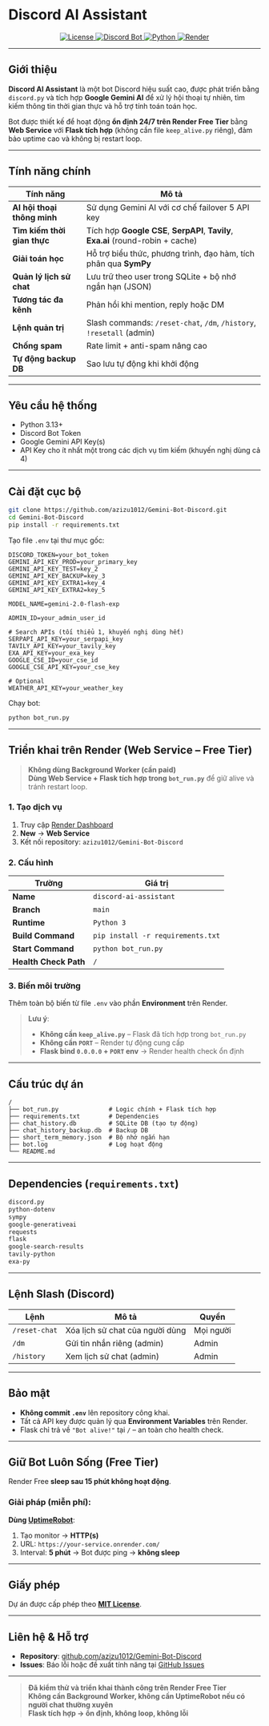 # Discord AI Assistant

<p align="center">
  <a href="https://github.com/azizu1012/Gemini-Bot-Discord/blob/main/LICENSE">
    <img alt="License" src="https://img.shields.io/github/license/azizu1012/Gemini-Bot-Discord?style=flat-square"/>
  </a>
  <a href="https://discord.com/api/oauth2/authorize?client_id=YOUR_BOT_ID&permissions=274878258176&scope=bot%20applications.commands">
    <img alt="Discord Bot" src="https://img.shields.io/badge/Discord-Add%20Bot-5865F2?style=flat-square&logo=discord&logoColor=white"/>
  </a>
  <a href="https://www.python.org/">
    <img alt="Python" src="https://img.shields.io/badge/Python-3.13%2B-blue?style=flat-square&logo=python"/>
  </a>
  <a href="https://render.com/">
    <img alt="Render" src="https://img.shields.io/badge/Render-Web%20Service%20(Free)-46E3B7?style=flat-square&logo=render&logoColor=white"/>
  </a>
</p>

---

## Giới thiệu

**Discord AI Assistant** là một bot Discord hiệu suất cao, được phát triển bằng `discord.py` và tích hợp **Google Gemini AI** để xử lý hội thoại tự nhiên, tìm kiếm thông tin thời gian thực và hỗ trợ tính toán toán học.

Bot được thiết kế để hoạt động **ổn định 24/7 trên Render Free Tier** bằng **Web Service** với **Flask tích hợp** (không cần file `keep_alive.py` riêng), đảm bảo uptime cao và không bị restart loop.

---

## Tính năng chính

| Tính năng | Mô tả |
|---------|-------|
| **AI hội thoại thông minh** | Sử dụng Gemini AI với cơ chế failover 5 API key |
| **Tìm kiếm thời gian thực** | Tích hợp **Google CSE**, **SerpAPI**, **Tavily**, **Exa.ai** (round-robin + cache) |
| **Giải toán học** | Hỗ trợ biểu thức, phương trình, đạo hàm, tích phân qua **SymPy** |
| **Quản lý lịch sử chat** | Lưu trữ theo user trong SQLite + bộ nhớ ngắn hạn (JSON) |
| **Tương tác đa kênh** | Phản hồi khi mention, reply hoặc DM |
| **Lệnh quản trị** | Slash commands: `/reset-chat`, `/dm`, `/history`, `!resetall` (admin) |
| **Chống spam** | Rate limit + anti-spam nâng cao |
| **Tự động backup DB** | Sao lưu tự động khi khởi động |

---

## Yêu cầu hệ thống

- Python 3.13+
- Discord Bot Token
- Google Gemini API Key(s)
- API Key cho ít nhất một trong các dịch vụ tìm kiếm (khuyến nghị dùng cả 4)

---

## Cài đặt cục bộ

```bash
git clone https://github.com/azizu1012/Gemini-Bot-Discord.git
cd Gemini-Bot-Discord
pip install -r requirements.txt
```

Tạo file `.env` tại thư mục gốc:

```env
DISCORD_TOKEN=your_bot_token
GEMINI_API_KEY_PROD=your_primary_key
GEMINI_API_KEY_TEST=key_2
GEMINI_API_KEY_BACKUP=key_3
GEMINI_API_KEY_EXTRA1=key_4
GEMINI_API_KEY_EXTRA2=key_5

MODEL_NAME=gemini-2.0-flash-exp

ADMIN_ID=your_admin_user_id

# Search APIs (tối thiểu 1, khuyến nghị dùng hết)
SERPAPI_API_KEY=your_serpapi_key
TAVILY_API_KEY=your_tavily_key
EXA_API_KEY=your_exa_key
GOOGLE_CSE_ID=your_cse_id
GOOGLE_CSE_API_KEY=your_cse_key

# Optional
WEATHER_API_KEY=your_weather_key
```

Chạy bot:

```bash
python bot_run.py
```

---

## Triển khai trên Render (Web Service – Free Tier)

> **Không dùng Background Worker (cần paid)**  
> **Dùng Web Service + Flask tích hợp trong `bot_run.py`** để giữ alive và tránh restart loop.

### 1. Tạo dịch vụ

1. Truy cập [Render Dashboard](https://dashboard.render.com)
2. **New** → **Web Service**
3. Kết nối repository: `azizu1012/Gemini-Bot-Discord`

### 2. Cấu hình

| Trường | Giá trị |
|-------|--------|
| **Name** | `discord-ai-assistant` |
| **Branch** | `main` |
| **Runtime** | `Python 3` |
| **Build Command** | `pip install -r requirements.txt` |
| **Start Command** | `python bot_run.py` |
| **Health Check Path** | `/` |

### 3. Biến môi trường

Thêm toàn bộ biến từ file `.env` vào phần **Environment** trên Render.

> **Lưu ý**:  
> - **Không cần `keep_alive.py`** – Flask đã tích hợp trong `bot_run.py`  
> - **Không cần `PORT`** – Render tự động cung cấp  
> - **Flask bind `0.0.0.0` + `PORT` env** → Render health check ổn định

---

## Cấu trúc dự án

```
/
├── bot_run.py              # Logic chính + Flask tích hợp
├── requirements.txt        # Dependencies
├── chat_history.db         # SQLite DB (tạo tự động)
├── chat_history_backup.db  # Backup DB
├── short_term_memory.json  # Bộ nhớ ngắn hạn
├── bot.log                 # Log hoạt động
└── README.md
```

---

## Dependencies (`requirements.txt`)

```txt
discord.py
python-dotenv
sympy
google-generativeai
requests
flask
google-search-results
tavily-python
exa-py
```

---

## Lệnh Slash (Discord)

| Lệnh | Mô tả | Quyền |
|------|------|------|
| `/reset-chat` | Xóa lịch sử chat của người dùng | Mọi người |
| `/dm` | Gửi tin nhắn riêng (admin) | Admin |
| `/history` | Xem lịch sử chat (admin) | Admin |

---

## Bảo mật

- **Không commit `.env`** lên repository công khai.
- Tất cả API key được quản lý qua **Environment Variables** trên Render.
- Flask chỉ trả về `"Bot alive!"` tại `/` – an toàn cho health check.

---

## Giữ Bot Luôn Sống (Free Tier)

Render Free **sleep sau 15 phút không hoạt động**.

### Giải pháp (miễn phí):

**Dùng [UptimeRobot](https://uptimerobot.com)**:
1. Tạo monitor → **HTTP(s)**
2. URL: `https://your-service.onrender.com/`
3. Interval: **5 phút**
→ Bot được ping → **không sleep**

---

## Giấy phép

Dự án được cấp phép theo **[MIT License](LICENSE)**.

---

## Liên hệ & Hỗ trợ

- **Repository**: [github.com/azizu1012/Gemini-Bot-Discord](https://github.com/azizu1012/Gemini-Bot-Discord)
- **Issues**: Báo lỗi hoặc đề xuất tính năng tại [GitHub Issues](https://github.com/azizu1012/Gemini-Bot-Discord/issues)

---

> **Đã kiểm thử và triển khai thành công trên Render Free Tier**  
> **Không cần Background Worker, không cần UptimeRobot nếu có người chat thường xuyên**  
> **Flask tích hợp → ổn định, không loop, không lỗi**
```